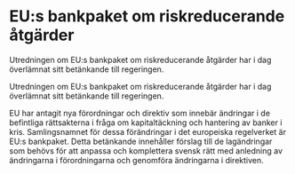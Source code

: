 # EU:s bankpaket om riskreducerande åtgärder

Utredningen om EU:s bankpaket om riskreducerande åtgärder har i dag överlämnat sitt betänkande till regeringen.

Utredningen om EU:s bankpaket om riskreducerande åtgärder har i dag överlämnat sitt betänkande till regeringen.

EU har antagit nya förordningar och direktiv som innebär ändringar
i de befintliga rättsakterna i fråga om kapitaltäckning och hantering
av banker i kris. Samlingsnamnet för dessa förändringar i det europeiska
regelverket är EU:s bankpaket. Detta betänkande innehåller
förslag till de lagändringar som behövs för att anpassa och komplettera
svensk rätt med anledning av ändringarna i förordningarna
och genomföra ändringarna i direktiven.
